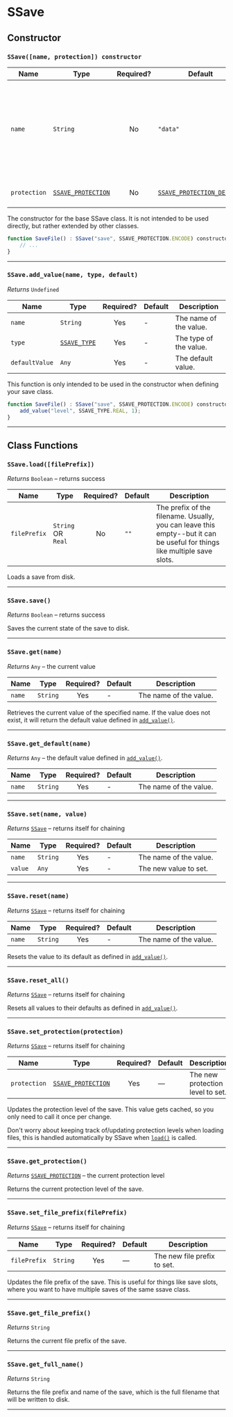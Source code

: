 # SSave

## Constructor

### **`SSave([name, protection]) constructor`**

| Name     | Type                                              | Required? | Default                                                          | Description                              |
| -------- | ----------                                        | :-------: | ---------                                                        | ---------------------------------------- |
| `name`   | `String`                                           |  No      | `"data"`                                                         | The name of the file that gets written to disk. For example, the default value would save to disk as `data.ssave`.    |
| `protection`| [`SSAVE_PROTECTION`](enums.md#ssave_protection) |  No      | [`SSAVE_PROTECTION_DEFAULT`](config.md#ssave_protection_default) | The new protection level to set.    |

The constructor for the base SSave class. It is not intended to be used directly, but rather extended by other classes.

```js hl_lines="1" title="Defines a save file whose filename is 'save' and protection level is 'ENCODE'"
function SaveFile() : SSave("save", SSAVE_PROTECTION.ENCODE) constructor {
    // ...
}
```

---

### **`SSave.add_value(name, type, default)`**

*Returns* `Undefined`

| Name             | Type                                  | Required? | Default   | Description                              |
| --------         | ---------                             | :-------: | --------- | ---------------------------------------- |
| `name`           | `String`                              |  Yes      | -         | The name of the value.                   |
| `type`           | [`SSAVE_TYPE`](enums.md#ssave_type)   |  Yes      | -         | The type of the value.                   |
| `defaultValue`   | `Any`                                 |  Yes      | -         | The default value.                       |

This function is only intended to be used in the constructor when defining your save class.

```js hl_lines="2" title="Defines a value 'level' of type 'REAL' with a default value of 1"
function SaveFile() : SSave("save", SSAVE_PROTECTION.ENCODE) constructor {
    add_value("level", SSAVE_TYPE.REAL, 1);
}
```

---

## Class Functions

### **`SSave.load([filePrefix])`**

*Returns* `Boolean` – returns success

| Name        | Type               | Required?  | Default  | Description                                                                                                              |
| --------    | -------------      | :-------:  | -------- | ------------------------------------------------------------------------------------------------------------------------ |
| `filePrefix`| `String` OR `Real` |  No        | `""`     | The prefix of the filename. Usually, you can leave this empty--but it can be useful for things like multiple save slots. |

Loads a save from disk.

---

### **`SSave.save()`**

*Returns* `Boolean` – returns success

Saves the current state of the save to disk.

---

### **`SSave.get(name)`**

*Returns* `Any` – the current value

| Name     | Type       | Required? | Default   | Description                              |
| -------- | ---------- | :-------: | --------- | ---------------------------------------- |
| `name`   | `String`   |  Yes      | -         | The name of the value.              |

Retrieves the current value of the specified name. If the value does not exist, it will return the default value defined in [`add_value()`](ssave.md#ssaveadd_valuename-type-default).

---

### **`SSave.get_default(name)`**

*Returns* `Any` – the default value defined in [`add_value()`](ssave.md#ssaveadd_valuename-type-default).

| Name     | Type       | Required? | Default   | Description                 |
| -------- | ---------- | :-------: | --------- | --------------------------- |
| `name`   | `String`   |  Yes      | -         | The name of the value.      |

---

### **`SSave.set(name, value)`**

*Returns* [`SSave`](ssave.md) – returns itself for chaining

| Name      | Type       | Required? | Default   | Description                 |
| --------  | ---------- | :-------: | --------- | --------------------------- |
| `name`    | `String`   |  Yes      | -         | The name of the value.      |
| `value`   | `Any`      |  Yes      | -         | The new value to set.       |

---

### **`SSave.reset(name)`**

*Returns* [`SSave`](ssave.md) – returns itself for chaining

| Name      | Type       | Required? | Default   | Description                 |
| --------  | ---------- | :-------: | --------- | --------------------------- |
| `name`    | `String`   |  Yes      | -         | The name of the value.      |

Resets the value to its default as defined in [`add_value()`](ssave.md#ssaveadd_valuename-type-default).

---

### **`SSave.reset_all()`**

*Returns* [`SSave`](ssave.md) – returns itself for chaining

Resets all values to their defaults as defined in [`add_value()`](ssave.md#ssaveadd_valuename-type-default).

---

### **`SSave.set_protection(protection)`**

*Returns* [`SSave`](ssave.md) – returns itself for chaining

| Name        | Type                                            | Required? | Default  | Description                              |
| --------    | ----------                                      | :-------: | ---------| ---------------------------------------- |
| `protection`| [`SSAVE_PROTECTION`](enums.md#ssave_protection) |  Yes      | —        | The new protection level to set.    |

Updates the protection level of the save. This value gets cached, so you only need to call it once per change.

Don't worry about keeping track of/updating protection levels when loading files, this is handled automatically by SSave when [`load()`](ssave.md#ssaveloadfileprefix) is called.

---

### **`SSave.get_protection()`**

*Returns* [`SSAVE_PROTECTION`](enums.md#ssave_protection) – the current protection level

Returns the current protection level of the save.

---

### **`SSave.set_file_prefix(filePrefix)`**

*Returns* [`SSave`](ssave.md) – returns itself for chaining

| Name        | Type     | Required? | Default  | Description                    |
| --------    | -------- | :-------: | ---------| ------------------------------ |
| `filePrefix`| `String` |  Yes      | —        | The new file prefix to set.    |

Updates the file prefix of the save. This is useful for things like save slots, where you want to have multiple saves of the same ssave class.

---

### **`SSave.get_file_prefix()`**

*Returns* `String`

Returns the current file prefix of the save.

---

### **`SSave.get_full_name()`**

*Returns* `String`

Returns the file prefix and name of the save, which is the full filename that will be written to disk.

---
